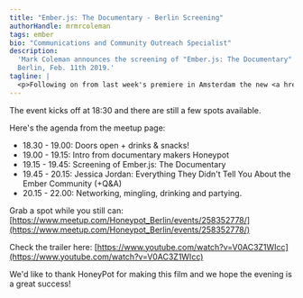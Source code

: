 ```yaml
---
title: "Ember.js: The Documentary - Berlin Screening"
authorHandle: mrmrcoleman
tags: ember
bio: "Communications and Community Outreach Specialist"
description:
  'Mark Coleman announces the screening of "Ember.js: The Documentary" in
  Berlin, Feb. 11th 2019.'
tagline: |
  <p>Following on from last week's premiere in Amsterdam the new <a href="https://www.honeypot.io/">HoneyPot</a> film <strong>'Ember: A Mini Documentary'</strong> will be shown in Berlin this evening (2019-02-11).</p> <p>The film is a deep dive into the world of Ember.js and includes an interview with our CEO Marco Otte-Witte. After the screening Jessica Jordan from Mainmatter will present '<strong>Everything They Didn't Tell You About the Ember Community'</strong> which will be followed by a Q&amp;A.</p>
---
```


The event kicks off at 18:30 and there are still a few spots available.

Here's the agenda from the meetup page:

- 18.30 - 19.00: Doors open + drinks & snacks!
- 19.00 - 19.15: Intro from documentary makers Honeypot
- 19.15 - 19.45: Screening of Ember.js: The Documentary
- 19.45 - 20.15: Jessica Jordan: Everything They Didn't Tell You About the Ember
  Community (+Q&A)
- 20.15 - 22.00: Networking, mingling, drinking and partying.

Grab a spot while you still can:
[https://www.meetup.com/Honeypot_Berlin/events/258352778/](https://www.meetup.com/Honeypot_Berlin/events/258352778/)

Check the trailer here:
[https://www.youtube.com/watch?v=V0AC3Z1WIcc](https://www.youtube.com/watch?v=V0AC3Z1WIcc)

We'd like to thank HoneyPot for making this film and we hope the evening is a
great success!
